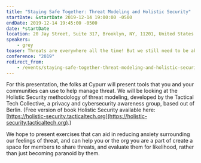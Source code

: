 ```yaml
---
title: "Staying Safe Together: Threat Modeling and Holistic Security"
startDate: &startDate 2019-12-14 19:00:00 -0500
endDate: 2019-12-14 19:45:00 -0500
date: *startDate
location: 20 Jay Street, Suite 317, Brooklyn, NY, 11201, United States
speakers:
    - grey
teaser: Threats are everywhere all the time! But we still need to be able to function in our lives and in our organizing. This workshop will give an introduction to threat modeling, exploring tools we can use to make safe space for discussion of threats in our work, and building stronger more resilient communities and groups.
conference: "2019"
redirect_from:
    - /events/staying-safe-together-threat-modeling-and-holistic-security
---
```


For this presentation, the folks at Cypurr will present tools that you and your communities can use to help manage threat. We will be looking at the Holistic Security methodology of threat modeling, developed by the Tactical Tech Collective, a privacy and cybersecurity awareness group, based out of Berlin. (Free version of book Holistic Security available here: [https://holistic-security.tacticaltech.org](https://holistic-security.tacticaltech.org).)

We hope to present exercises that can aid in reducing anxiety surrounding our feelings of threat, and can help you or the org you are a part of create a space for members to share threats, and evaluate them for likelihood, rather than just becoming paranoid by them.
